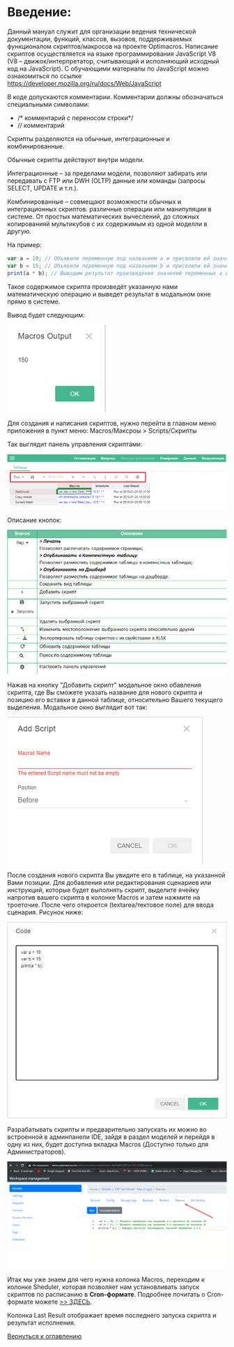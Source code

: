# Введение:

Данный мануал служит для организации ведения технической документации, функций, классов, вызовов, поддерживаемых
 функционалом скриптов/макросов на проекте Optimacros. Написание скриптов осуществляется на языке программирования
  JavaScript V8 (V8 – движок/интерпретатор, считывающий и исполняющий исходный код на JavaScript). С обучающими 
  материалы по JavaScript можно ознакомиться по ссылке https://developer.mozilla.org/ru/docs/Web/JavaScript
  
  В коде допускаются комментарии. Комментарии должны обозначаться специальными символами:
  -	/* комментарий с переносом 
  строки*/
  -	// комментарий 

  
  Скрипты разделяются на обычные, интеграционные и комбинированные. 
  
  Обычные скрипты действуют внутри модели. 
  
  Интеграционные – за пределами модели, позволяют забирать или передавать с FTP или DWH (OLTP) данные или команды 
  (запросы SELECT, UPDATE и т.п.).
   
  Комбинированные – совмещают возможности обычных и интеграционных скриптов. различные 
  операции или манипуляции в системе. От 
  простых математических вычеслений, до сложных копированияй мультикубов с их содержимым из одной моделли в другую. 
  
  На пример:
```ts
var a = 10; // Объявили переменную под названием a и присвоили ей значение 10
var b = 15; // Объявили переменную под названием b и присвоили ей значение 15
print(a * b); // Выводим результат произведения значений переменных a и b
```

Такое содержимое скрипта произведёт указанную нами математическую операцию и выведет результат в модальном окне прямо в
 системе.

Вывод будет следующим:

![](./pictures/contentExample.png)

Для создания и написания скриптов, нужно перейти в главном меню приложения в пункт меню: 
Macros/Максроы > Scripts/Скрипты

Так выглядит панель управления скриптами:


![](./pictures/toolbarOfScripts.png)

Описание кнопок:

![](./pictures/manualButtons.png)

Нажав на кнопку "Добавить скрипт" модальное окно обавления скрипта, где Вы сможете указать название для нового скрипта и
позицию его вставки в данной таблице, относительно Вашего текущего выделения. Модальное окно выглядит вот так:

![](./pictures/modalAddScript.png)

После создания нового скрипта Вы увидите его в таблице, на указанной Вами позиции. Для добавления или редактирования
 сценариев или инструкций, которые будет выполнять скрипт, выделите ячейку напротив вашего скрипта в колонке Macros и
 затем нажмите на троеточие. После чего откроется (textarea/тектовое поле) для ввода сценария. Рисунок ниже:
 
 ![](./pictures/scriptTextarea.png)
 
Разрабатывать скрипты и предварительно запускать их можно во встроенной в админпанели IDE, зайдя в раздел моделей и
 перейдя в одну из них, будет доступна вкладка Macros (Доступно только для Администраторов).
 
 ![](./pictures/macrosTab.png)
 
 Итак мы уже знаем для чего нужна колонка Macros, переходим к колонке Sheduler, которая позволяет нам установливать 
 запуск скриптов по расписанию в **Cron-формате**. Подробнее почитать о Cron-формате можете [>> ЗДЕСЬ](cronFormat.md). 
 
 Колонка Last Result отображает время последнего запуска скрипта и результат исполнения.


[Вернуться к оглавлению](index.md)